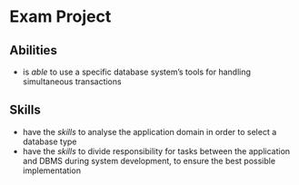 # Exam Project

## Abilities

- is _able_ to use a specific database system’s tools for handling simultaneous transactions

## Skills

- have the _skills_ to analyse the application domain in order to select a database type
- have the _skills_ to divide responsibility for tasks between the application and DBMS during system development, to ensure the best possible implementation
